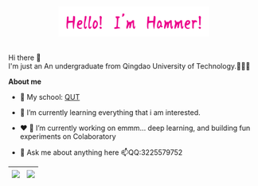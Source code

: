 <p align="center"><a href="https://blog.csdn.net/qq_51208442?spm=1000.2115.3001.5343" target="_blank"><img width="60%" alt="Hello, I'm bighammer. Welcome!" src="./assets/myname.png" /></a></p>

<br />
Hi there 👋
<br />
I'm just an An undergraduate from Qingdao University of Technology.🤔🤔🤔

**About me**

- 💼 My school: [QUT](http://english.qut.edu.cn/)

- 🌱 I’m currently learning everything that i am interested.

- ❤️ 🔭 I’m currently working on emmm... deep learning, and building fun experiments on Colaboratory

- 💬 Ask me about anything here 📫QQ:3225579752
  


| <img align="center" src="https://github-readme-stats-ruby-one.vercel.app?username=bighammer-link&show_icons=true&include_all_commits=true&theme=synthwave" /> | <img align="center" src="github-readme-stats-fawn-six.vercel.app/api/top-langs/?username=bighammer-link&layout=compact&theme=buefy&hide_border=true" /> |
| ------------- | ------------- |

